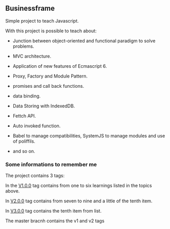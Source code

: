 ## Businessframe

Simple project to teach Javascript.

With this project is possible to teach about:

- Junction between object-oriented and functional paradigm to solve problems.

- MVC architecture.

- Application of new features of Ecmascript 6.

- Proxy, Factory and Module Pattern.

- promises and call back functions.

- data binding.

- Data Storing with IndexedDB.

- Fettch API.

- Auto invoked function.

- Babel to manage compatibilities, SystemJS to manage modules and use of poliffils.

- and so on.


### Some informations to remember me

The project contains 3 tags:

In the [V1.0.0](https://github.com/lucioleandro/businessframe/tree/v1.0.0) tag contains from one to six learnings listed in the topics above.

In [V2.0.0](https://github.com/lucioleandro/businessframe/tree/V2.0.0) tag contains from seven to nine and a little of the tenth item.

In [V3.0.0](https://github.com/lucioleandro/businessframe/tree/v3.0.0) tag contains the tenth item from list.

The master bracnh contains the v1 and v2 tags
